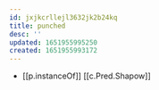 ```yaml
---
id: jxjkcrllejl3632jk2b24kq
title: punched
desc: ''
updated: 1651955995250
created: 1651955993172
---
```



- [[p.instanceOf]] [[c.Pred.Shapow]]
